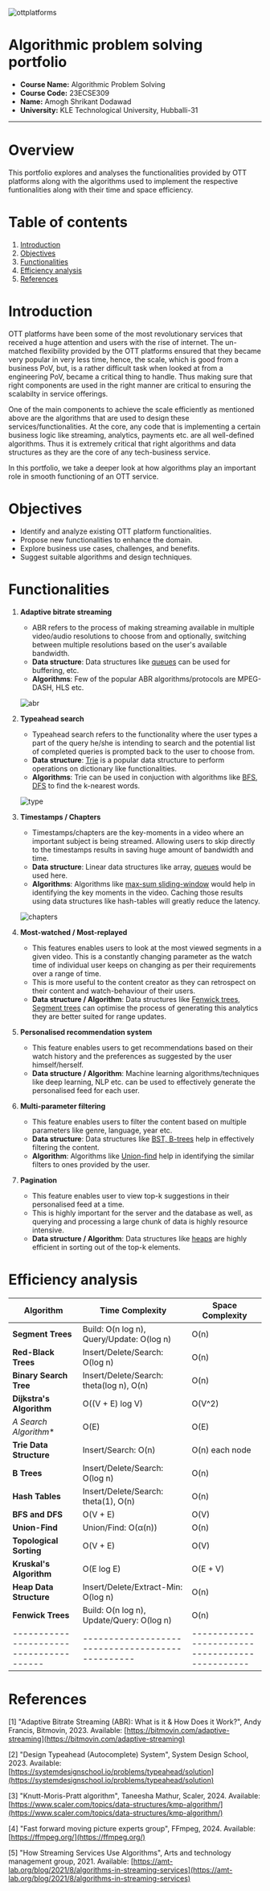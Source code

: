 ![ottplatforms](ottplatforms.webp)




# Algorithmic problem solving portfolio
 - **Course Name:** Algorithmic Problem Solving
 - **Course Code:** 23ECSE309
 - **Name:** Amogh Shrikant Dodawad
 - **University:** KLE Technological University, Hubballi-31

---

# Overview
This portfolio explores and analyses the functionalities provided by OTT platforms along with the algorithms used to implement the respective funtionalities along with their time and space efficiency.

# Table of contents
1. [Introduction](#introduction)
2. [Objectives](#objectives)
3. [Functionalities](#functionalities)
4. [Efficiency analysis](#efficiency-analysis)
5. [References](#references)

# Introduction
OTT platforms have been some of the most revolutionary services that received a huge attention and users with the rise of internet. The un-matched flexibility provided by the OTT platforms ensured that they became very popular in very less time, hence, the scale, which is good from a business PoV, but, is a rather difficult task when looked at from a engineering PoV, became a critical thing to handle. Thus making sure that right components are used in the right manner are critical to ensuring the scalabilty in service offerings. 

One of the main components to achieve the scale efficiently as mentioned above are the algorithms that are used to design these services/functionalities. At the core, any code that is implementing a certain business logic like streaming, analytics, payments etc. are all well-defined algorithms. Thus it is extremely critical that right algorithms and data structures as they are the core of any tech-business service.

In this portfolio, we take a deeper look at how algorithms play an important role in smooth functioning of an OTT service.

# Objectives
- Identify and analyze existing OTT platform functionalities.
- Propose new functionalities to enhance the domain.
- Explore business use cases, challenges, and benefits.
- Suggest suitable algorithms and design techniques.

# Functionalities
1. **Adaptive bitrate streaming**
    
    - ABR refers to the process of making streaming available in multiple video/audio resolutions to choose from and optionally, switching between multiple resolutions based on the user's available bandwidth.
    - **Data structure**: Data structures like [queues](codes/queues.cpp) can be used for buffering, etc.
    - **Algorithms**: Few of the popular ABR algorithms/protocols are MPEG-DASH, HLS etc.


    ![abr](abr.jpg)


2. **Typeahead search**
    - Typeahead search refers to the functionality where the user types a part of the query he/she is intending to search and the potential list of completed queries is prompted back to the user to choose from.
    - **Data structure**: [Trie](codes/trie.cpp) is a popular data structure to perform operations on dictionary like functionalities.
    - **Algorithms**: Trie can be used in conjuction with algorithms like [BFS](codes/bfs.cpp), [DFS](codes/dfs.cpp) to find the k-nearest words.


    ![type](typeahead.png)


3. **Timestamps / Chapters**
    - Timestamps/chapters are the key-moments in a video where an important subject is being streamed. Allowing users to skip directly to the timestamps results in saving huge amount of bandwidth and time.
    - **Data structure**: Linear data structures like array, [queues](codes/queues.cpp) would be used here.
    - **Algorithms**: Algorithms like [max-sum sliding-window](codes/slidingWindow.cpp) would help in identifying the key moments in the video. Caching those results using data structures like hash-tables will greatly reduce the latency.


    ![chapters](chapters.png)


4. **Most-watched / Most-replayed**
    - This features enables users to look at the most viewed segments in a given video. This is a constantly changing parameter as the watch time of individual user keeps on changing as per their requirements over a range of time.
    - This is more useful to the content creator as they can retrospect on their content and watch-behaviour of their users.
    - **Data structure / Algorithm**: Data structures like [Fenwick trees](codes/fenwickTree.cpp), [Segment trees](codes/rangeUpdateQuery.cpp) can optimise the process of generating this analytics they are better suited for range updates.
5. **Personalised recommendation system**
    - This feature enables users to get recommendations based on their watch history and the preferences as suggested by the user himself/herself.
    - **Data structure / Algorithm**: Machine learning algorithms/techniques like deep learning, NLP etc. can be used to effectively generate the personalised feed for each user.
6. **Multi-parameter filtering**
    - This feature enables users to filter the content based on multiple parameters like genre, language, year etc.
    - **Data structure**: Data structures like [BST, B-trees](codes/btree.cpp) help in effectively filtering the content.
    - **Algorithm**: Algorithms like [Union-find](codes/unionFind.cpp) help in identifying the similar filters to ones provided by the user.
7. **Pagination**
    - This feature enables user to view top-k suggestions in their personalised feed at a time.
    - This is highly important for the server and the database as well, as querying and processing a large chunk of data is highly resource intensive.
    - **Data structure / Algorithm**: Data structures like [heaps](codes/heapify.cpp) are highly efficient in sorting out of the top-k elements.


# Efficiency analysis

| **Algorithm**                         | **Time Complexity**                            | **Space Complexity**                          |
|---------------------------------------|------------------------------------------------|-----------------------------------------------|
| **Segment Trees**                     | Build: O(n log n), Query/Update: O(log n)      | O(n)                                          |
| **Red-Black Trees**                   | Insert/Delete/Search: O(log n)                 | O(n)                                          |
| **Binary Search Tree**                | Insert/Delete/Search: theta(log n), O(n)       | O(n)                                          |
| **Dijkstra's Algorithm**              | O((V + E) log V)                               | O(V^2)                                        |
| **A* Search Algorithm**               | O(E)                                           | O(E)                                          |
| **Trie Data Structure**               | Insert/Search: O(n)                            | O(n) each node                                |
| **B Trees**                           | Insert/Delete/Search: O(log n)                 | O(n)                                          |
| **Hash Tables**                       | Insert/Delete/Search: theta(1), O(n)           | O(n)                                          |
| **BFS and DFS**                       | O(V + E)                                       | O(V)                                          |
| **Union-Find**                        | Union/Find: O(α(n))                            | O(n)                                          |
| **Topological Sorting**               | O(V + E)                                       | O(V)                                          |
| **Kruskal's Algorithm**               | O(E log E)                                     | O(E + V)                                      |
| **Heap Data Structure**               | Insert/Delete/Extract-Min: O(log n)            | O(n)                                          |
| **Fenwick Trees**                     | Build: O(n log n), Update/Query: O(log n)      | O(n)                                          |
|---------------------------------------|------------------------------------------------|-----------------------------------------------|

# References
[1]  "Adaptive Bitrate Streaming (ABR): What is it & How Does it Work?", Andy Francis, Bitmovin, 2023. Available: [https://bitmovin.com/adaptive-streaming](https://bitmovin.com/adaptive-streaming)

[2]  "Design Typeahead (Autocomplete) System", System Design School, 2023. Available: [https://systemdesignschool.io/problems/typeahead/solution](https://systemdesignschool.io/problems/typeahead/solution)

[3]  "Knutt-Moris-Pratt algorithm", Taneesha Mathur, Scaler, 2024. Available: [https://www.scaler.com/topics/data-structures/kmp-algorithm/](https://www.scaler.com/topics/data-structures/kmp-algorithm/)

[4]  "Fast forward moving picture experts group", FFmpeg, 2024. Available: [https://ffmpeg.org/](https://ffmpeg.org/)

[5]  "How Streaming Services Use Algorithms", Arts and technology management group, 2021. Available: [https://amt-lab.org/blog/2021/8/algorithms-in-streaming-services](https://amt-lab.org/blog/2021/8/algorithms-in-streaming-services)